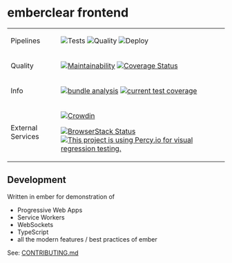 # emberclear frontend

<table>
<tr>
<td>Pipelines</td>
<td>

![Tests](https://github.com/NullVoxPopuli/emberclear/workflows/Frontend%20Tests/badge.svg)
![Quality](https://github.com/NullVoxPopuli/emberclear/workflows/Frontend%20Quality/badge.svg)
![Deploy](https://github.com/NullVoxPopuli/emberclear/workflows/Frontend%20Deploy/badge.svg)

</td>
</tr>
<tr>
<td>Quality</td>
<td>


[![Maintainability](https://api.codeclimate.com/v1/badges/3f2faa686db3db3a52f8/maintainability)](https://codeclimate.com/github/NullVoxPopuli/emberclear/maintainability)
[![Coverage Status](https://coveralls.io/repos/github/NullVoxPopuli/emberclear/badge.svg?branch=master)](https://coveralls.io/github/NullVoxPopuli/emberclear?branch=master)

</td>
</tr>
<tr>
<td>Info</td>
<td>

[![bundle analysis](https://img.shields.io/badge/bundle-analysis-blue.svg)](https://emberclear.io/bundle.html)
[![current test coverage](https://img.shields.io/badge/test%20coverage-deployed-blue.svg)](https://emberclear.io/coverage/index.html)


</td>
</tr>
<tr>
<td>External Services</td>
<td>


[![Crowdin](https://d322cqt584bo4o.cloudfront.net/emberclear/localized.svg)](https://crowdin.com/project/emberclear) 

[![BrowserStack Status](https://automate.browserstack.com/badge.svg?badge_key=SDYxMWtDbjBhcnZnOTBpdGZMbzl6Mktyb2QyT0FUZTlwazByUWF2ZEFUUT0tLVZKaFBZR0kzdTlmZEUxM202QnA3aVE9PQ==--58be570679305f818be70e6aef2c24f1d4dc1698)](https://automate.browserstack.com/public-build/SDYxMWtDbjBhcnZnOTBpdGZMbzl6Mktyb2QyT0FUZTlwazByUWF2ZEFUUT0tLVZKaFBZR0kzdTlmZEUxM202QnA3aVE9PQ==--58be570679305f818be70e6aef2c24f1d4dc1698)
[![This project is using Percy.io for visual regression testing.](https://percy.io/static/images/percy-badge.svg)](https://percy.io/Open-Source/emberclear)


</td>

</tr>
</table>





## Development

Written in ember for demonstration of
 - Progressive Web Apps
 - Service Workers
 - WebSockets
 - TypeScript
 - all the modern features / best practices of ember

See: [CONTRIBUTING.md](https://github.com/NullVoxPopuli/emberclear/blob/master/CONTRIBUTING.md)

